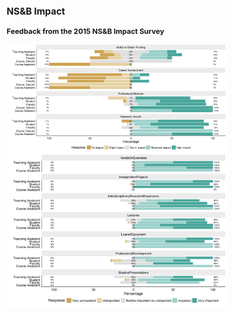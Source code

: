 ## NS&B Impact


### Feedback from the 2015 NS&B Impact Survey

<img src="results/impact.png" title="Summary Statistics" alt="summarystats" style="display: block; margin: auto;" />


<img src="results/importance.png" title="Summary Statistics" alt="summarystats" style="display: block; margin: auto;" />